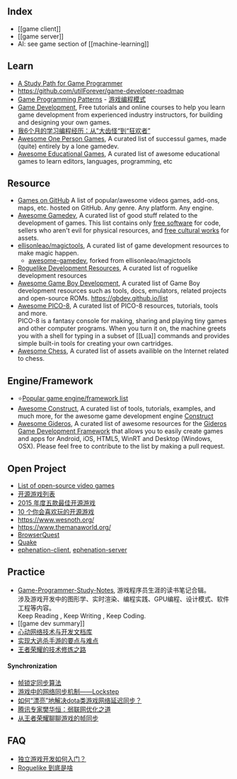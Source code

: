 ## Index
- [[game client]]
- [[game server]]
- AI: see game section of [[machine-learning]]



## Learn
- [A Study Path for Game Programmer](https://github.com/miloyip/game-programmer)
- https://github.com/utilForever/game-developer-roadmap
- [Game Programming Patterns](https://github.com/munificent/game-programming-patterns) - [游戏编程模式](https://github.com/tkchu/Game-Programming-Patterns-CN)
- [Game Development](https://gamedevelopment.tutsplus.com/), Free tutorials and online courses to help you learn game development from experienced industry instructors, for building and designing your own games.
- [我6个月的学习编程经历：从”大齿怪“到“狂欢者”](http://www.aqee.net/post/first-six-months.html)
- [Awesome One Person Games](https://github.com/Yonaba/awesome-one-person-games), A curated list of successul games, made (quite) entirely by a lone gamedev.
- [Awesome Educational Games](https://github.com/yrgo/awesome-eg), A curated list of awesome educational games to learn editors, languages, programming, etc



## Resource
- [Games on GitHub](https://github.com/leereilly/games) A list of popular/awesome videos games, add-ons, maps, etc. hosted on GitHub. Any genre. Any platform. Any engine.
- [Awesome Gamedev](https://github.com/Calinou/awesome-gamedev), A curated list of good stuff related to the development of games. This list contains only [free software](https://www.fsf.org/about/what-is-free-software) for code, sellers who aren't evil for physical resources, and [free cultural works](http://freedomdefined.org/Definition) for assets.
- [ellisonleao/magictools](https://github.com/ellisonleao/magictools), A curated list of game development resources to make magic happen.
  - [awesome-gamedev](https://github.com/mbrukman/awesome-gamedev), forked from ellisonleao/magictools
- [Roguelike Development Resources](https://github.com/marukrap/RoguelikeDevResources), A curated list of roguelike development resources
- [Awesome Game Boy Development](https://github.com/gbdev/awesome-gbdev), A curated list of Game Boy development resources such as tools, docs, emulators, related projects and open-source ROMs. https://gbdev.github.io/list
- [Awesome PICO-8](https://github.com/felipebueno/awesome-PICO-8), A curated list of PICO-8 resources, tutorials, tools and more.   
 PICO-8 is a fantasy console for making, sharing and playing tiny games and other computer programs. When you turn it on, the machine greets you with a shell for typing in a subset of [[Lua]] commands and provides simple built-in tools for creating your own cartridges.
- [Awesome Chess](https://github.com/hkirat/awesome-chess), A curated list of assets availible on the Internet related to chess.



## Engine/Framework
- :star:[Popular game engine/framework list](https://github.com/doubility-sky/daydayup/wiki/game-client)
- [Awesome Construct](https://github.com/WebCreationClub/awesome-construct), A curated list of tools, tutorials, examples, and much more, for the awesome game development engine [Construct](https://www.construct.net/)
- [Awesome Gideros](https://github.com/stetso/awesome-gideros), A curated list of awesome resources for the [Gideros Game Development Framework](http://giderosmobile.com/) that allows you to easily create games and apps for Android, iOS, HTML5, WinRT and Desktop (Windows, OSX). Please feel free to contribute to the list by making a pull request.



## Open Project
- [List of open-source video games](https://en.wikipedia.org/wiki/List_of_open-source_video_games)
- [开源游戏列表](https://zh.wikipedia.org/wiki/%E5%BC%80%E6%BA%90%E6%B8%B8%E6%88%8F%E5%88%97%E8%A1%A8)
- [2015 年度五款最佳开源游戏](https://github.com/OCselected/opensource-2015-yearbook-zh/blob/master/5-best-game-2015.md)
- [10 个你会喜欢玩的开源游戏](https://www.oschina.net/news/21586/10-best-open-source-games)
- https://www.wesnoth.org/
- https://www.themanaworld.org/
- [BrowserQuest](https://github.com/mozilla/BrowserQuest)
- [Quake](https://github.com/id-Software/Quake)
- [ephenation-client](https://github.com/larspensjo/ephenation-client), [ephenation-server](https://github.com/larspensjo/ephenation-server)



## Practice
- [Game-Programmer-Study-Notes](https://github.com/QianMo/Game-Programmer-Study-Notes), 游戏程序员生涯的读书笔记合辑。  
  涉及游戏开发中的图形学、实时渲染、编程实践、GPU编程、设计模式、软件工程等内容。  
  Keep Reading , Keep Writing , Keep Coding.
- [[game dev summary]]
- [心动网络技术与开发文档库](https://github.com/xindong/docs)
- [实现大逃杀手游的要点与难点](https://gameinstitute.qq.com/community/detail/117502)
- [王者荣耀的技术修炼之路](https://blog.csdn.net/byeweiyang/article/details/80129478)
#### Synchronization
- [帧锁定同步算法](http://www.skywind.me/blog/archives/131)
- [游戏中的网络同步机制——Lockstep](https://bindog.github.io/blog/2015/03/10/synchronization-in-multiplayer-networked-game-lockstep/)
- [如何“漂亮”地解决dota类游戏网络延迟同步？](http://www.gameres.com/482069.html)
- [腾讯专家樊华恒：弱联网优化之道](https://gameinstitute.qq.com/community/detail/115152)
- [从王者荣耀聊聊游戏的帧同步](https://gameinstitute.qq.com/community/detail/116978)



## FAQ
- [独立游戏开发如何入门？](https://www.zhihu.com/question/20608012)
- [Roguelike 到底是啥](http://pre-sence.com/archives/roguelike-dossier)


